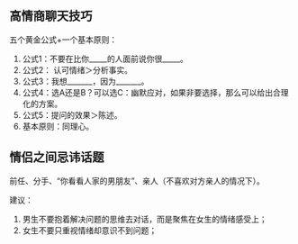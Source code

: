 ## 高情商聊天技巧

五个黄金公式+一个基本原则：

1.  公式1：不要在比你\_\_\_\_\_的人面前说你很\_\_\_\_\_。
2.  公式2： 认可情绪＞分析事实。
3.  公式3：我想\_\_\_\_\_\_\_，因为\_\_\_\_\_\_\_。
4.  公式4：选A还是B？可以选C：幽默应对，如果非要选择，那么可以给出合理化的方案。
5.  公式5：提问的效果＞陈述。
6.  基本原则：同理心。

## 情侣之间忌讳话题

前任、分手、“你看看人家的男朋友”、亲人（不喜欢对方亲人的情况下）。

建议：

1.  男生不要抱着解决问题的思维去对话，而是聚焦在女生的情绪感受上；
2.  女生不要只重视情绪却意识不到问题；
